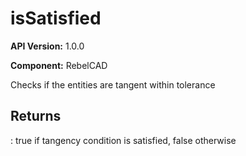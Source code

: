 # isSatisfied

**API Version:** 1.0.0

**Component:** RebelCAD

Checks if the entities are tangent within tolerance

## Returns

: true if tangency condition is satisfied, false otherwise

